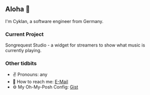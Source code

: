 ## Aloha 🌴

I'm Cyklan, a software engineer from Germany.

### Current Project

Songrequest Studio - a widget for streamers to show what music is currently playing.

### Other tidbits

- ✌ Pronouns: any
- 💌 How to reach me: [E-Mail](mailto://nils@fahle.dev)
- ⚙ My Oh-My-Posh Config: [Gist](https://gist.github.com/Cyklan/8542ff643a6bd7f384882818f4d39b1e)
